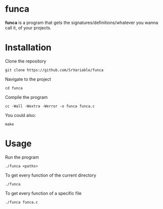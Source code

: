 # funca

**funca** is a program that gets the signatures/definitions/whatever you wanna call it, of your projects.

# Installation

Clone the repository
```
git clone https://github.com/SrVariable/funca
```

Navigate to the project
```
cd funca
```

Compile the program
```
cc -Wall -Wextra -Werror -o funca funca.c
```

You could also:
```
make
```

# Usage

Run the program
```
./funca <paths>
```

To get every function of the current directory
```
./funca
```

To get every function of a specific file
```
./funca funca.c
```
